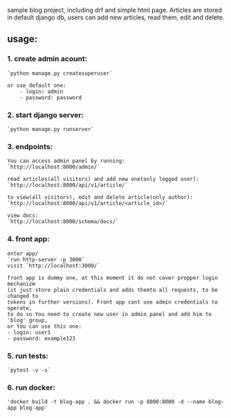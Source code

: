 sample blog project, including drf and simple html page. Articles are stored in default django db, users can add new articles,
read them, edit and delete.

## usage:

### 1. create admin acount:
    `python manage.py createsuperuser`

    or use default one:
        - login: admin
        - password: password

### 2. start django server:
    `python manage.py runserver`

### 3. endpoints:
    You can access admin panel by running:
    `http://localhost:8000/admin/`

    read articles(all visitors) and add new one(only logged user):
    `http://localhost:8000/api/v1/article/`

    to view(all visitors), edit and delete article(only author):
    `http://localhost:8000/api/v1/article/<article_id>/`

    view docs: 
    `http://localhost:8000/schema/docs/`

### 4. front app:
    enter app/
    `run http-server -p 3000`
    visit `http://localhost:3000/`

    front app is dummy one, at this moment it do not cover propper login mechanizm 
    (it just store plain credentials and adds themto all requests, to be changed to
    tokens in further versions). Front app cant use admin credentials to operate,
    to do so You need to create new user in admin panel and add him to 'blog' group,
    or You can use this one:
    - login: user1
    - password: example123

### 5. run tests:
    `pytest -v -s`

### 6. run docker:
    'docker build -t blog-app . && docker run -p 8000:8000 -d --name blog-app blog-app'

